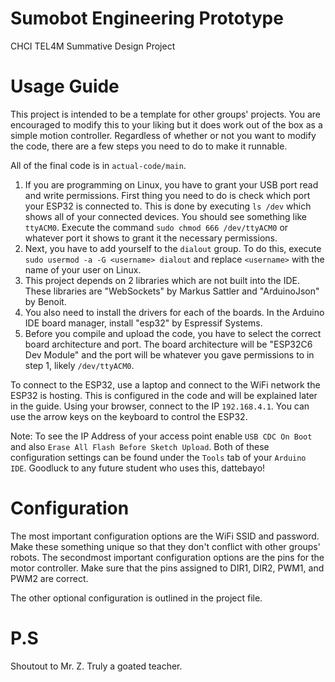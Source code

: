 # Sumobot Engineering Prototype
CHCI TEL4M Summative Design Project

# Usage Guide
This project is intended to be a template for other groups' projects. You are encouraged to modify this to your liking but it does work out of the box as a simple motion controller. Regardless of whether or not you want to modify the code, there are a few steps you need to do to make it runnable.

All of the final code is in `actual-code/main`.

1. If you are programming on Linux, you have to grant your USB port read and write permissions. First thing you need to do is check which port your ESP32 is connected to. This is done by executing `ls /dev` which shows all of your connected devices. You should see something like `ttyACM0`. Execute the command `sudo chmod 666 /dev/ttyACM0` or whatever port it shows to grant it the necessary permissions.
2. Next, you have to add yourself to the `dialout` group. To do this, execute `sudo usermod -a -G <username> dialout` and replace `<username>` with the name of your user on Linux.
3. This project depends on 2 libraries which are not built into the IDE. These libraries are "WebSockets" by Markus Sattler and "ArduinoJson" by Benoit.
4. You also need to install the drivers for each of the boards. In the Arduino IDE board manager, install "esp32" by Espressif Systems.
5. Before you compile and upload the code, you have to select the correct board architecture and port. The board architecture will be "ESP32C6 Dev Module" and the port will be whatever you gave permissions to in step 1, likely `/dev/ttyACM0`.

To connect to the ESP32, use a laptop and connect to the WiFi network the ESP32 is hosting. This is configured in the code and will be explained later in the guide. Using your browser, connect to the IP `192.168.4.1`. You can use the arrow keys on the keyboard to control the ESP32.

Note: To see the IP Address of your access point enable `USB CDC On Boot` and also `Erase All Flash Before Sketch Upload`. Both of these configuration settings can be found under the `Tools` tab of your `Arduino IDE`. Goodluck to any future student who uses this, dattebayo!

# Configuration
The most important configuration options are the WiFi SSID and password. Make these something unique so that they don't conflict with other groups' robots. The secondmost important configuration options are the pins for the motor controller. Make sure that the pins assigned to DIR1, DIR2, PWM1, and PWM2 are correct.

The other optional configuration is outlined in the project file.

# P.S
Shoutout to Mr. Z. Truly a goated teacher.
